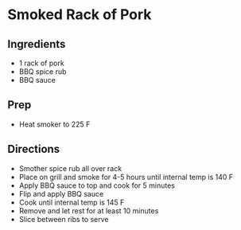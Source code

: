 # Smoked Rack of Pork

## Ingredients

- 1 rack of pork
- BBQ spice rub
- BBQ sauce

## Prep

- Heat smoker to 225 F

## Directions

- Smother spice rub all over rack
- Place on grill and smoke for 4-5 hours until internal temp is 140 F
- Apply BBQ sauce to top and cook for 5 minutes
- Flip and apply BBQ sauce
- Cook until internal temp is 145 F
- Remove and let rest for at least 10 minutes
- Slice between ribs to serve

